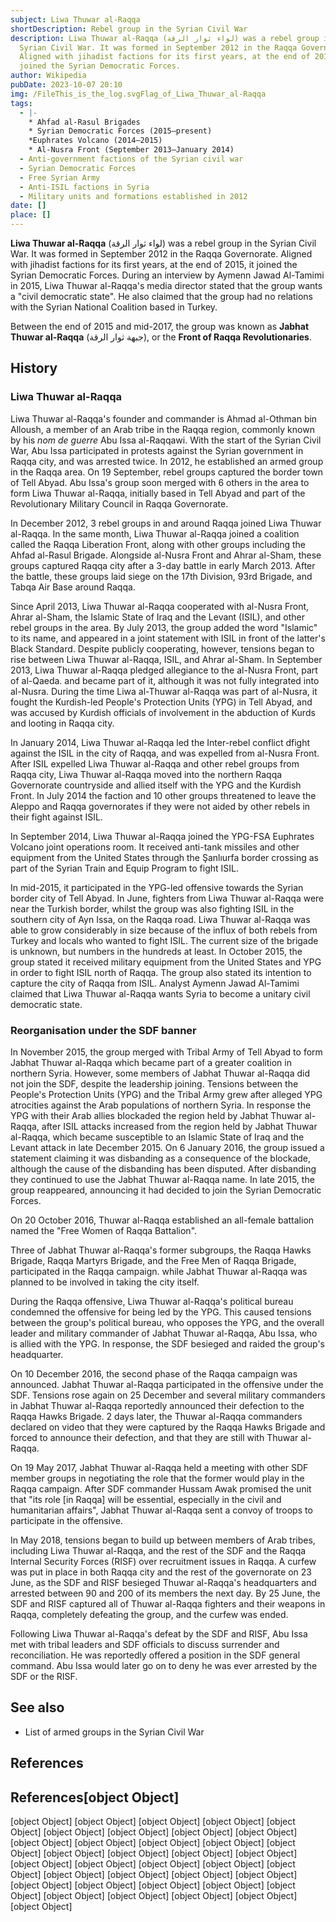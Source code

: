 ```yaml
---
subject: Liwa Thuwar al-Raqqa
shortDescription: Rebel group in the Syrian Civil War
description: Liwa Thuwar al-Raqqa (لواء ثوار الرقة) was a rebel group in the
  Syrian Civil War. It was formed in September 2012 in the Raqqa Governorate.
  Aligned with jihadist factions for its first years, at the end of 2015, it
  joined the Syrian Democratic Forces.
author: Wikipedia
pubDate: 2023-10-07 20:10
img: /FileThis_is_the_log.svgFlag_of_Liwa_Thuwar_al-Raqqa
tags:
  - |-
    * Ahfad al-Rasul Brigades 
    * Syrian Democratic Forces (2015–present)
    *Euphrates Volcano (2014–2015)
    * Al-Nusra Front (September 2013–January 2014)
  - Anti-government factions of the Syrian civil war
  - Syrian Democratic Forces
  - Free Syrian Army
  - Anti-ISIL factions in Syria
  - Military units and formations established in 2012
date: []
place: []
---
```


**Liwa Thuwar al-Raqqa** (لواء ثوار الرقة) was a rebel group in the Syrian Civil War. It was formed in September 2012 in the Raqqa Governorate. Aligned with jihadist factions for its first years, at the end of 2015, it joined the Syrian Democratic Forces. During an interview by Aymenn Jawad Al-Tamimi in 2015, Liwa Thuwar al-Raqqa's media director stated that the group wants a "civil democratic state". He also claimed that the group had no relations with the Syrian National Coalition based in Turkey.

Between the end of 2015 and mid-2017, the group was known as **Jabhat Thuwar al-Raqqa** (جبهة ثوار الرقة), or the **Front of Raqqa Revolutionaries**.

## History


### Liwa Thuwar al-Raqqa
Liwa Thuwar al-Raqqa's founder and commander is Ahmad al-Othman bin Alloush, a member of an Arab tribe in the Raqqa region, commonly known by his *nom de guerre* Abu Issa al-Raqqawi. With the start of the Syrian Civil War, Abu Issa participated in protests against the Syrian government in Raqqa city, and was arrested twice. In 2012, he established an armed group in the Raqqa area. On 19 September, rebel groups captured the border town of Tell Abyad. Abu Issa's group soon merged with 6 others in the area to form Liwa Thuwar al-Raqqa, initially based in Tell Abyad and part of the Revolutionary Military Council in Raqqa Governorate.

In December 2012, 3 rebel groups in and around Raqqa joined Liwa Thuwar al-Raqqa. In the same month, Liwa Thuwar al-Raqqa joined a coalition called the Raqqa Liberation Front, along with other groups including the Ahfad al-Rasul Brigade. Alongside al-Nusra Front and Ahrar al-Sham, these groups captured Raqqa city after a 3-day battle in early March 2013. After the battle, these groups laid siege on the 17th Division, 93rd Brigade, and Tabqa Air Base around Raqqa.

Since April 2013, Liwa Thuwar al-Raqqa cooperated with al-Nusra Front, Ahrar al-Sham, the Islamic State of Iraq and the Levant (ISIL), and other rebel groups in the area. By July 2013, the group added the word "Islamic" to its name, and appeared in a joint statement with ISIL in front of the latter's Black Standard. Despite publicly cooperating, however, tensions began to rise between Liwa Thuwar al-Raqqa, ISIL, and Ahrar al-Sham. In September 2013, Liwa Thuwar al-Raqqa pledged allegiance to the al-Nusra Front, part of al-Qaeda. and became part of it, although it was not fully integrated into al-Nusra. During the time Liwa al-Thuwar al-Raqqa was part of al-Nusra, it fought the Kurdish-led People's Protection Units (YPG) in Tell Abyad, and was accused by Kurdish officials of involvement in the abduction of Kurds and looting in Raqqa city.

In January 2014, Liwa Thuwar al-Raqqa led the Inter-rebel conflict dfight against the ISIL in the city of Raqqa, and was expelled from al-Nusra Front. After ISIL expelled Liwa Thuwar al-Raqqa and other rebel groups from Raqqa city, Liwa Thuwar al-Raqqa moved into the northern Raqqa Governorate countryside and allied itself with the YPG and the Kurdish Front. In July 2014 the faction and 10 other groups threatened to leave the Aleppo and Raqqa governorates if they were not aided by other rebels in their fight against ISIL.

In September 2014, Liwa Thuwar al-Raqqa joined the YPG-FSA Euphrates Volcano joint operations room. It received anti-tank missiles and other equipment from the United States through the Şanlıurfa border crossing as part of the Syrian Train and Equip Program to fight ISIL.

In mid-2015, it participated in the YPG-led offensive towards the Syrian border city of Tell Abyad. In June, fighters from Liwa Thuwar al-Raqqa were near the Turkish border, whilst the group was also fighting ISIL in the southern city of Ayn Issa, on the Raqqa road. Liwa Thuwar al-Raqqa was able to grow considerably in size because of the influx of both rebels from Turkey and locals who wanted to fight ISIL. The current size of the brigade is unknown, but numbers in the hundreds at least. In October 2015, the group stated it received military equipment from the United States and YPG in order to fight ISIL north of Raqqa. The group also stated its intention to capture the city of Raqqa from ISIL. Analyst Aymenn Jawad Al-Tamimi claimed that Liwa Thuwar al-Raqqa wants Syria to become a unitary civil democratic state.

### Reorganisation under the SDF banner
In November 2015, the group merged with Tribal Army of Tell Abyad to form Jabhat Thuwar al-Raqqa which became part of a greater coalition in northern Syria. However, some members of Jabhat Thuwar al-Raqqa did not join the SDF, despite the leadership joining. Tensions between the People's Protection Units (YPG) and the Tribal Army grew after alleged YPG atrocities against the Arab populations of northern Syria. In response the YPG with their Arab allies blockaded the region held by Jabhat Thuwar al-Raqqa, after ISIL attacks increased from the region held by Jabhat Thuwar al-Raqqa, which became susceptible to an Islamic State of Iraq and the Levant attack in late December 2015. On 6 January 2016, the group issued a statement claiming it was disbanding as a consequence of the blockade, although the cause of the disbanding has been disputed. After disbanding they continued to use the Jabhat Thuwar al-Raqqa name. In late 2015, the group reappeared, announcing it had decided to join the Syrian Democratic Forces.

On 20 October 2016, Thuwar al-Raqqa established an all-female battalion named the "Free Women of Raqqa Battalion".

Three of Jabhat Thuwar al-Raqqa's former subgroups, the Raqqa Hawks Brigade, Raqqa Martyrs Brigade, and the Free Men of Raqqa Brigade, participated in the Raqqa campaign. while Jabhat Thuwar al-Raqqa was planned to be involved in taking the city itself.

During the Raqqa offensive, Liwa Thuwar al-Raqqa's political bureau condemned the offensive for being led by the YPG. This caused tensions between the group's political bureau, who opposes the YPG, and the overall leader and military commander of Jabhat Thuwar al-Raqqa, Abu Issa, who is allied with the YPG. In response, the SDF besieged and raided the group's headquarter.

On 10 December 2016, the second phase of the Raqqa campaign was announced. Jabhat Thuwar al-Raqqa participated in the offensive under the SDF. Tensions rose again on 25 December and several military commanders in Jabhat Thuwar al-Raqqa reportedly announced their defection to the Raqqa Hawks Brigade. 2 days later, the Thuwar al-Raqqa commanders declared on video that they were captured by the Raqqa Hawks Brigade and forced to announce their defection, and that they are still with Thuwar al-Raqqa.

On 19 May 2017, Jabhat Thuwar al-Raqqa held a meeting with other SDF member groups in negotiating the role that the former would play in the Raqqa campaign. After SDF commander Hussam Awak promised the unit that "its role [in Raqqa] will be essential, especially in the civil and humanitarian affairs", Jabhat Thuwar al-Raqqa sent a convoy of troops to participate in the offensive.

In May 2018, tensions began to build up between members of Arab tribes, including Liwa Thuwar al-Raqqa, and the rest of the SDF and the Raqqa Internal Security Forces (RISF) over recruitment issues in Raqqa. A curfew was put in place in both Raqqa city and the rest of the governorate on 23 June, as the SDF and RISF besieged Thuwar al-Raqqa's headquarters and arrested between 90 and 200 of its members the next day. By 25 June, the SDF and RISF captured all of Thuwar al-Raqqa fighters and their weapons in Raqqa, completely defeating the group, and the curfew was ended.

Following Liwa Thuwar al-Raqqa's defeat by the SDF and RISF, Abu Issa met with tribal leaders and SDF officials to discuss surrender and reconciliation. He was reportedly offered a position in the SDF general command. Abu Issa would later go on to deny he was ever arrested by the SDF or the RISF.

## See also
 * List of armed groups in the Syrian Civil War


## References
## References[object Object]
[object Object]
[object Object]
[object Object]
[object Object]
[object Object]
[object Object]
[object Object]
[object Object]
[object Object]
[object Object]
[object Object]
[object Object]
[object Object]
[object Object]
[object Object]
[object Object]
[object Object]
[object Object]
[object Object]
[object Object]
[object Object]
[object Object]
[object Object]
[object Object]
[object Object]
[object Object]
[object Object]
[object Object]
[object Object]
[object Object]
[object Object]
[object Object]
[object Object]
[object Object]
[object Object]
[object Object]
[object Object]